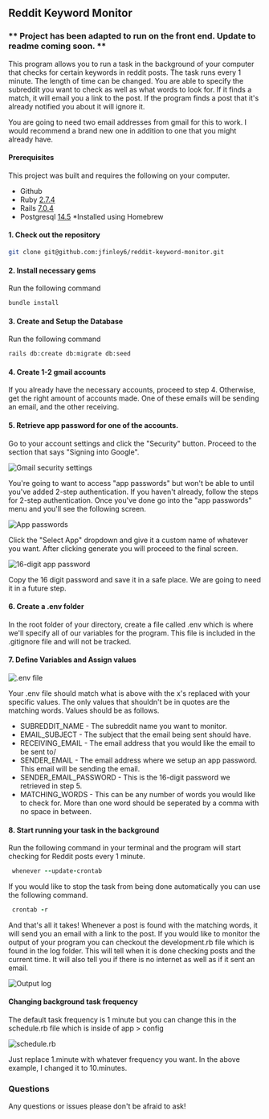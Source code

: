 ## Reddit Keyword Monitor

### ** Project has been adapted to run on the front end. Update to readme coming soon. **

This program allows you to run a task in the background of your computer that checks for certain keywords in reddit posts. The task runs every 1 minute. The length of time can be changed. You are able to specify the subreddit you want to check as well as what words to look for. If it finds a match, it will email you a link to the post. If the program finds a post that it's already notified you about it will ignore it. 

You are going to need two email addresses from gmail for this to work. I would recommend a brand new one in addition to one that you might already have.

#### Prerequisites

This project was built and requires the following on your computer.

- Github
- Ruby [2.7.4](https://github.com/organization/project-name/blob/master/.ruby-version#L1)
- Rails [7.0.4](https://github.com/organization/project-name/blob/master/Gemfile#L12)
- Postgresql [14.5](https://wiki.postgresql.org/wiki/Homebrew) *Installed using Homebrew

#### 1. Check out the repository

```bash
git clone git@github.com:jfinley6/reddit-keyword-monitor.git
```

#### 2. Install necessary gems

Run the following command

```ruby
bundle install
```

#### 3. Create and Setup the Database

Run the following command

```bash
rails db:create db:migrate db:seed
```

#### 4. Create 1-2 gmail accounts

If you already have the necessary accounts, proceed to step 4. Otherwise, get the right amount of accounts made. One of these emails will be sending an email, and the other receiving. 

#### 5. Retrieve app password for one of the accounts.

Go to your account settings and click the "Security" button. Proceed to the section that says "Signing into Google".

![Gmail security settings](https://i.imgur.com/nqnMRUX.png)

You're going to want to access "app passwords" but won't be able to until you've added 2-step authentication. If you haven't already, follow the steps for 2-step authentication. Once you've done go into the "app passwords" menu and you'll see the following screen.

![App passwords](https://i.imgur.com/xGJVlPM.png)

Click the "Select App" dropdown and give it a custom name of whatever you want. After clicking generate you will proceed to the final screen.

![16-digit app password](https://i.imgur.com/xGJVlPM.png)

Copy the 16 digit password and save it in a safe place. We are going to need it in a future step.

#### 6. Create a .env folder

In the root folder of your directory, create a file called .env which is where we'll specify all of our variables for the program. This file is included in the .gitignore file and will not be tracked.

#### 7. Define Variables and Assign values

![.env file](https://i.imgur.com/lELWNKh.png)

Your .env file should match what is above with the x's replaced with your specific values. The only values that shouldn't be in quotes are the matching words. Values should be as follows.

- SUBREDDIT_NAME - The subreddit name you want to monitor.
- EMAIL_SUBJECT - The subject that the email being sent should have.
- RECEIVING_EMAIL - The email address that you would like the email to be sent to/
- SENDER_EMAIL - The email address where we setup an app password. This email will be sending the email.
- SENDER_EMAIL_PASSWORD - This is the 16-digit password we retrieved in step 5.
- MATCHING_WORDS - This can be any number of words you would like to check for. More than one word should be seperated by a comma with no space in between.

#### 8. Start running your task in the background

Run the following command in your terminal and the program will start checking for Reddit posts every 1 minute. 

```ruby
 whenever --update-crontab
```

If you would like to stop the task from being done automatically you can use the following command.

```ruby
 crontab -r    
```

And that's all it takes! Whenever a post is found with the matching words, it will send you an email with a link to the post.
If you would like to monitor the output of your program you can checkout the development.rb file which is found in the log folder. This will tell when it is done checking posts and the current time. It will also tell you if there is no internet as well as if it sent an email.

![Output log](https://i.imgur.com/dGX4JKZ.png)

#### Changing background task frequency

The default task frequency is 1 minute but you can change this in the schedule.rb file which is inside of app > config

![schedule.rb](https://i.imgur.com/8gvDRIM.png)

Just replace 1.minute with whatever frequency you want. In the above example, I changed it to 10.minutes.

### Questions

Any questions or issues please don't be afraid to ask!
